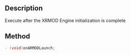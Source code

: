 ## Description

Execute after the XRMOD Engine initialization is complete

## Method

```objectivec
- (void)onARMODLaunch;
```
